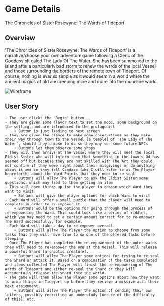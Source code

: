 # Game Details
<!-- Title of The Game -->
 The Chronicles of Sister Rosewyne: The Wards of Tideport
<!-- A Narrative Game By Kiraah Grandberry -->

## Overview
'The Chronicles of Sister Rosewyne: The Wards of Tideport' is a narrative/choose your own adventure game following a Cleric of the Goddess oft caled The Lady Of The Water. She has been summoned to the island after a particularly bad storm to renew the wards of the local Vessel and those surrounding the borders of the remote town of Tideport. Of course, nothing is ever so simple as it would seem in a world where the ancient magics of old are creeping more and more into the mundane world. 

![Wireframe](url('./project-1-wireframe.png'))

## User Story
    - The user clicks the 'Begin' button
    - They are given some flavor text to set the mood, some background on the setting, and are introduced to the protagonist
        + Button is just leading to next screen
    - They are given the chance to make some observations as they make their way through town to the Vessel [a temple] of 'The Lady of The Water', should they choose to do so they may see some future NPCs
        + Buttons let them observe some shops 
    - They will then arrive at The Vessel where they will meet the local Eldist Sister who will inform them that something in the town's Od has seemed off but because they are not skilled with The Art they could not confirm if they were right about their misgivings or do anything about it and so they tell Candace [who I will refer to as The Player henceforth] about the Ward Points that they need to re-seal
        + Buttons will allow The Player to ask the Eldist Sister some questions, which may lead to them getting an item   
    - This will open things up for the player to choose which Ward they want to visit 
        + Buttons will give the player options for which Ward to visit
    - Each Ward will offer a small puzzle that the player will need to complete in order to re-empower it
        + Buttons would be the options for going through the process of re-empowering the Ward. This could look like a series of riddles, which you may need to get a certain amount correct for to re-empower The Ward successfully, for example.
    - Each Ward will take a day to re-empower overall.
        + Buttons will allow The Player the option to choose from some tasks that they will have time to do one of the offered tasks before sleeping
    - Once The Player has completed the re-empowerment of the outer wards they will need to re-empower the one at the Vessel. This will release a powerful Shard [a chaotic creature].
        + Buttons will allow The Player some options for trying to re-seal the Shard or attack it. Based on a combination of the tasks completed and items collected The Player will finish the re-empowering of The Wards of Tideport and either re-seal the Shard or they will accidentally release the Shard into the world. 
    - The game will then allow The Player some options about how they want to wrap things in Tideport up before they recieve a missive with their next assignment. 
        + Buttons will allow The Player the option of sending their own letters, possibly recruiting an understudy [unsure of the difficulty of this], etc.
